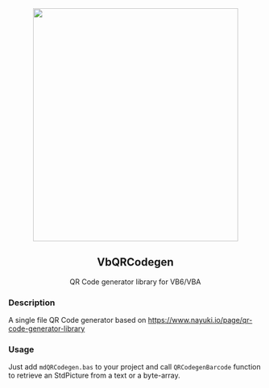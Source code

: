 <div align="center">
<img width="407" height="463" src="https://dl.unicontsoft.com/upload/pix/ss_qr_code3.png">

## VbQRCodegen
QR Code generator library for VB6/VBA
</div>

### Description

A single file QR Code generator based on https://www.nayuki.io/page/qr-code-generator-library

### Usage

Just add `mdQRCodegen.bas` to your project and call `QRCodegenBarcode` function to retrieve an StdPicture from a text or a byte-array.

